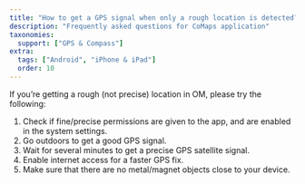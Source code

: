 ```yaml
---
title: "How to get a GPS signal when only a rough location is detected?"
description: "Frequently asked questions for CoMaps application"
taxonomies:
  support: ["GPS & Compass"]
extra:
  tags: ["Android", "iPhone & iPad"]
  order: 10
---
```


If you’re getting a rough (not precise) location in OM, please try the following:

1. Check if fine/precise permissions are given to the app, and are enabled in the system settings.  
2. Go outdoors to get a good GPS signal.  
3. Wait for several minutes to get a precise GPS satellite signal.  
4. Enable internet access for a faster GPS fix.  
5. Make sure that there are no metal/magnet objects close to your device.
